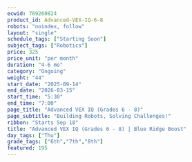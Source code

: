 ```yaml
---
ecwid: 769260824
product_id: Advanced-VEX-IQ-6-8
robots: "noindex, follow"
layout: "single"
schedule_tags: ["Starting Soon"]
subject_tags: ["Robotics"]
price: 325
price_unit: "per month"
duration: "4-6 mo"
category: "Ongoing"
weight: "44"
start_date: "2025-09-14"
end_date: "2026-03-15"
start_time: "5:30"
end_time: "7:00"
page_title: "Advanced VEX IQ (Grades 6 - 8)"
page_subtitle: "Building Robots, Solving Challenges!"
ribbon: "Starts Sep 18"
title: "Advanced VEX IQ (Grades 6 - 8) | Blue Ridge Boost"
day_tags: ["Thu"]
grade_tags: ["6th","7th","8th"]
featured: 195
---
```

